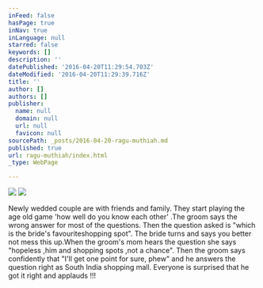 ```yaml
---
inFeed: false
hasPage: true
inNav: true
inLanguage: null
starred: false
keywords: []
description: ''
datePublished: '2016-04-20T11:29:54.703Z'
dateModified: '2016-04-20T11:29:39.716Z'
title: ''
author: []
authors: []
publisher:
  name: null
  domain: null
  url: null
  favicon: null
sourcePath: _posts/2016-04-20-ragu-muthiah.md
published: true
url: ragu-muthiah/index.html
_type: WebPage

---
```

![](https://the-grid-user-content.s3-us-west-2.amazonaws.com/934b3a82-b112-40f0-82d3-c579e8d19630.jpg)
![](https://the-grid-user-content.s3-us-west-2.amazonaws.com/0989e6f8-df1d-4640-b0c8-29b48e09b86f.jpg)

Newly wedded couple are with friends and family. They start
playing the age old game 'how well do you know each other' .The groom says the
wrong answer for most of the questions. Then the question asked is "which is
the bride's favouriteshopping spot".
The bride turns and says you better not mess this up.When the groom's mom hears
the question she says "hopeless ,him and shopping spots ,not a chance". Then
the groom says confidently that "I'll get one point for sure, phew" and he
answers the question right as South India shopping mall. Everyone is surprised
that he got it right and applauds !!!